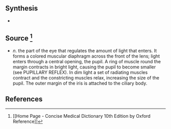 ## Synthesis
- 
## Source [^1]
- $n$. the part of the eye that regulates the amount of light that enters. It forms a colored muscular diaphragm across the front of the lens; light enters through a central opening, the pupil. A ring of muscle round the margin contracts in bright light, causing the pupil to become smaller (see PUPILLARY REFLEX). In dim light a set of radiating muscles contract and the constricting muscles relax, increasing the size of the pupil. The outer margin of the iris is attached to the ciliary body.
## References

[^1]: [[Home Page - Concise Medical Dictionary 10th Edition by Oxford Reference]]